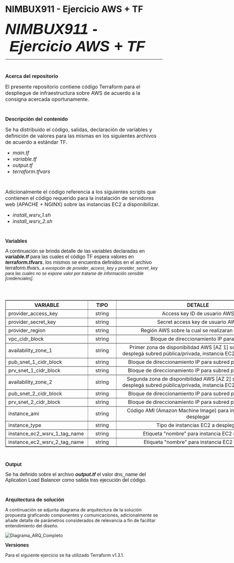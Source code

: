 # NIMBUX911 - Ejercicio AWS + TF

<p><span style="font-family:Arial,Helvetica,sans-serif"><span style="font-size:48px"><em><strong>NIMBUX911&nbsp;</strong></em><em><strong>-&nbsp;Ejercicio AWS + TF</strong></em></span></span></p>

<hr />
<p>&nbsp;</p>

<p><span style="font-size:16px"><span style="font-family:Arial,Helvetica,sans-serif"><strong>Acerca del repositorio</strong></span></span></p>

<p><span style="font-size:16px">El presente repositorio contiene c&oacute;digo Terraform para el despliegue de infraestructura sobre AWS de acuerdo a la consigna acercada oportunamente.</span></p>

<p>&nbsp;</p>

<p><span style="font-size:16px"><strong><span style="font-family:Arial,Helvetica,sans-serif">Descripci&oacute;n del contenido</span></strong></span></p>

<p><span style="font-size:16px">Se ha distribuido el c&oacute;digo, salidas, declaraci&oacute;n de variables y definici&oacute;n de valores para las mismas en los siguientes archivos de acuerdo a est&aacute;ndar TF.</span></p>

<ul>
	<li><span style="font-size:16px"><em>main.tf&nbsp;</em></span></li>
	<li><span style="font-size:16px"><em>variable.tf</em></span></li>
	<li><span style="font-size:16px"><em>output.tf</em></span></li>
	<li><span style="font-size:16px"><em>terraform.tfvars</em></span></li>
</ul>

<p>&nbsp;</p>

<p><span style="font-size:16px">Adicionalmente el c&oacute;digo referencia a los siguientes scripts que contienen el c&oacute;digo requerido para la instalaci&oacute;n de servidores web (APACHE + NGINX) sobre las instancias EC2 a disponibilizar.</span></p>

<ul>
	<li><em><span style="font-size:16px">install_wsrv_1.sh</span></em></li>
	<li><em><span style="font-size:16px">install_wsrv_2.sh &nbsp;</span></em></li>
</ul>

<p>&nbsp;</p>

<p><span style="font-size:16px"><strong><span style="font-family:Arial,Helvetica,sans-serif">Variables</span></strong></span></p>

<p><span style="font-size:16px"><span style="font-family:Arial,Helvetica,sans-serif">A continuaci&oacute;n se brinda detalle de las variables declaradas en <strong><em>variable.tf </em></strong>para las cuales el c&oacute;digo TF espera valores en <em><strong>terraform.tfvars</strong></em>, los mismos se encuentra definidos en el archivo terraform.tfvars, </span></span><span style="font-size:14px"><span style="font-family:Arial,Helvetica,sans-serif"><em>a excepci&oacute;n de provider_access_key y provider_secret_key para las cuales no se expone valor por tratarse de informaci&oacute;n sensible [credenciales].</em></span></span></p>

<p>&nbsp;</p>

<table align="left" border="1" cellpadding="1" cellspacing="1" style="width:1118px">
	<thead>
		<tr>
			<th scope="col" style="width:211px"><span style="font-size:16px"><strong>VARIABLE</strong></span></th>
			<th scope="col" style="width:78px"><span style="font-size:16px"><strong>TIPO</strong></span></th>
			<th scope="col" style="width:554px"><span style="font-size:16px">DETALLE</span></th>
			<th scope="col" style="width:228px"><span style="font-size:16px">VALOR POR DEFECTO</span></th>
		</tr>
	</thead>
	<tbody>
		<tr>
			<td style="width:211px"><span style="font-size:16px">provider_access_key</span></td>
			<td style="text-align:center; width:78px"><span style="font-size:16px">string</span></td>
			<td style="text-align:center; width:554px"><span style="font-size:16px">Access key ID de usuario AWS</span></td>
			<td style="text-align:center; width:228px">&nbsp;</td>
		</tr>
		<tr>
			<td style="width:211px"><span style="font-size:16px">provider_secret_key</span></td>
			<td style="text-align:center; width:78px"><span style="font-size:16px">string</span></td>
			<td style="text-align:center; width:554px"><span style="font-size:16px">Secret access key de usuario AWS</span></td>
			<td style="text-align:center; width:228px">&nbsp;</td>
		</tr>
		<tr>
			<td style="width:211px"><span style="font-size:16px">provider_region</span></td>
			<td style="text-align:center; width:78px"><span style="font-size:16px">string</span></td>
			<td style="text-align:center; width:554px"><span style="font-size:16px">Regi&oacute;n AWS sobre la cual se realizaran acciones</span></td>
			<td style="text-align:center; width:228px"><span style="font-size:16px">us-east-1</span></td>
		</tr>
		<tr>
			<td style="width:211px"><span style="font-size:16px">vpc_cidr_block&nbsp;</span></td>
			<td style="text-align:center; width:78px"><span style="font-size:16px">string</span></td>
			<td style="text-align:center; width:554px"><span style="font-size:16px">Bloque de direccionamiento IP para VPC</span></td>
			<td style="text-align:center; width:228px"><span style="font-size:16px">10.0.0.0/16</span></td>
		</tr>
		<tr>
			<td style="width:211px"><span style="font-size:16px">availability_zone_1&nbsp;</span></td>
			<td style="text-align:center; width:78px"><span style="font-size:16px">string</span></td>
			<td style="text-align:center; width:554px"><span style="font-size:16px">Primer zona de disponibilidad AWS [AZ 1] sobre la cual se despleg&aacute; subred p&uacute;blica/privada, instancia EC2 y NAT Gateway&nbsp;</span></td>
			<td style="text-align:center; width:228px"><span style="font-size:16px">us-east-1a</span></td>
		</tr>
		<tr>
			<td style="width:211px"><span style="font-size:16px">pub_snet_1_cidr_block&nbsp;</span></td>
			<td style="text-align:center; width:78px"><span style="font-size:16px">string</span></td>
			<td style="text-align:center; width:554px"><span style="font-size:16px">Bloque de direccionamiento IP para subred p&uacute;blica en AZ 1</span></td>
			<td style="text-align:center; width:228px"><span style="font-size:16px">10.0.1.0/24</span></td>
		</tr>
		<tr>
			<td style="width:211px"><span style="font-size:16px">prv_snet_1_cidr_block&nbsp;</span></td>
			<td style="text-align:center; width:78px"><span style="font-size:16px">string</span></td>
			<td style="text-align:center; width:554px"><span style="font-size:16px">Bloque de direccionamiento IP para subred privada en AZ 1</span></td>
			<td style="text-align:center; width:228px"><span style="font-size:16px">10.0.2.0/24</span></td>
		</tr>
		<tr>
			<td style="width:211px"><span style="font-size:16px">availability_zone_2&nbsp;</span></td>
			<td style="text-align:center; width:78px"><span style="font-size:16px">string</span></td>
			<td style="text-align:center; width:554px"><span style="font-size:16px">Segunda zona de disponibilidad AWS [AZ 2] sobre la cual se despleg&aacute; subred p&uacute;blica/privada, instancia EC2 y NAT Gateway&nbsp;</span></td>
			<td style="text-align:center; width:228px"><span style="font-size:16px">us-east-1b</span></td>
		</tr>
		<tr>
			<td style="width:211px"><span style="font-size:16px">pub_snet_2_cidr_block&nbsp;</span></td>
			<td style="text-align:center; width:78px"><span style="font-size:16px">string</span></td>
			<td style="text-align:center; width:554px"><span style="font-size:16px">Bloque de direccionamiento IP para subred p&uacute;blica en AZ 2</span></td>
			<td style="text-align:center; width:228px"><span style="font-size:16px">10.0.3.0/24</span></td>
		</tr>
		<tr>
			<td style="width:211px"><span style="font-size:16px">prv_snet_2_cidr_block&nbsp;</span></td>
			<td style="text-align:center; width:78px"><span style="font-size:16px">string</span></td>
			<td style="text-align:center; width:554px"><span style="font-size:16px">Bloque de direccionamiento IP para subred privada en AZ 1</span></td>
			<td style="text-align:center; width:228px"><span style="font-size:16px">10.0.4.0/24</span></td>
		</tr>
		<tr>
			<td style="width:211px"><span style="font-size:16px">instance_ami&nbsp;</span></td>
			<td style="text-align:center; width:78px"><span style="font-size:16px">string</span></td>
			<td style="text-align:center; width:554px"><span style="font-size:16px">C&oacute;digo AMI (Amazon Machine Image) para instancias EC2 a desplegar</span></td>
			<td style="text-align:center; width:228px"><span style="font-size:16px">ami-08c40ec9ead489470</span></td>
		</tr>
		<tr>
			<td style="width:211px"><span style="font-size:16px">instance_type&nbsp;</span></td>
			<td style="text-align:center; width:78px"><span style="font-size:16px">string</span></td>
			<td style="text-align:center; width:554px"><span style="font-size:16px">Tipo de instancias EC2 a desplegar</span></td>
			<td style="text-align:center; width:228px"><span style="font-size:16px">t2.micro</span></td>
		</tr>
		<tr>
			<td style="width:211px"><span style="font-size:16px">instance_ec2_wsrv_1_tag_name&nbsp;</span></td>
			<td style="text-align:center; width:78px"><span style="font-size:16px">string</span></td>
			<td style="text-align:center; width:554px"><span style="font-size:16px">Etiqueta &quot;nombre&quot; para instancia EC2 en AZ 1&nbsp;</span></td>
			<td style="text-align:center; width:228px"><span style="font-size:16px">EC2-WSRV-NGINX-1</span></td>
		</tr>
		<tr>
			<td style="width:211px"><span style="font-size:16px">instance_ec2_wsrv_2_tag_name&nbsp;</span></td>
			<td style="text-align:center; width:78px"><span style="font-size:16px">string</span></td>
			<td style="text-align:center; width:554px"><span style="font-size:16px">Etiqueta &quot;nombre&quot; para instancia EC2 en AZ 2</span></td>
			<td style="text-align:center; width:228px"><span style="font-size:16px">EC2-WSRV-APACHE-1</span></td>
		</tr>
	</tbody>
</table>

<p>&nbsp;</p>

<p><span style="font-family:Arial,Helvetica,sans-serif"><span style="font-size:16px"><strong>Output</strong></span></span></p>

<p><span style="font-family:Arial,Helvetica,sans-serif"><span style="font-size:16px">Se ha definido sobre el archivo <em><strong>output.tf</strong></em> el valor dns_name del Aplication Load Balancer&nbsp;como salida tras ejecuci&oacute;n del c&oacute;digo.</span></span></p>

<p>&nbsp;</p>

<p><strong><span style="font-size:16px"><span style="font-family:Arial,Helvetica,sans-serif">Arquitectura de soluci&oacute;n</span></span></strong></p>

<p>A continuaci&oacute;n se adjunta diagrama de arquitectura de la soluci&oacute;n propuesta graficando componentes y comunicaciones, adicionalmente se a&ntilde;ade detalle de par&aacute;metros considerados de relevancia a fin de facilitar entendimiento del dise&ntilde;o.</p>



<img src="https://i.im.ge/2022/10/13/2OV9e9.Diagrama-ARQ-Completo.jpg" alt="Diagrama_ARQ_Completo" border="0">




<p><strong><span style="font-size:16px"><span style="font-family:Arial,Helvetica,sans-serif">Versiones</span></span></strong></p>

<p>Para el siguiente ejercicio se ha utilizado Terraform v1.3.1.</p>

<p>&nbsp;</p>

